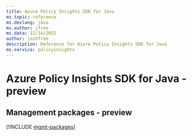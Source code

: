 ```yaml
---
title: Azure Policy Insights SDK for Java
ms.topic: reference
ms.devlang: java
ms.author: jfree
ms.data: 11/14/2022
author: joshfree
description: Reference for Azure Policy Insights SDK for Java
ms.service: policyinsights
---
```

# Azure Policy Insights SDK for Java - preview

## Management packages - preview
[!INCLUDE [mgmt-packages](policy-insights-mgmt-index.md)]
